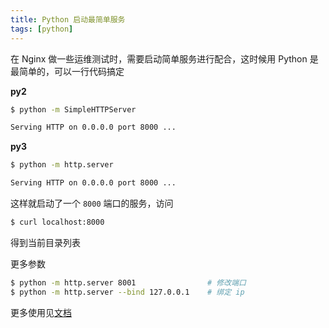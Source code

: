 ```yaml
---
title: Python 启动最简单服务
tags: [python]
---
```


在 Nginx 做一些运维测试时，需要启动简单服务进行配合，这时候用 Python 是最简单的，可以一行代码搞定
<!-- more --><!-- toc -->

**py2**

```bash
$ python -m SimpleHTTPServer

Serving HTTP on 0.0.0.0 port 8000 ...
```

**py3**

```bash
$ python -m http.server

Serving HTTP on 0.0.0.0 port 8000 ...
```

这样就启动了一个 `8000` 端口的服务，访问

```bash
$ curl localhost:8000
```

得到当前目录列表

更多参数

```bash
$ python -m http.server 8001                # 修改端口
$ python -m http.server --bind 127.0.0.1    # 绑定 ip
```

更多使用见[文档](https://docs.python.org/3/library/http.server.html#http.server.BaseHTTPRequestHandler.responses)
